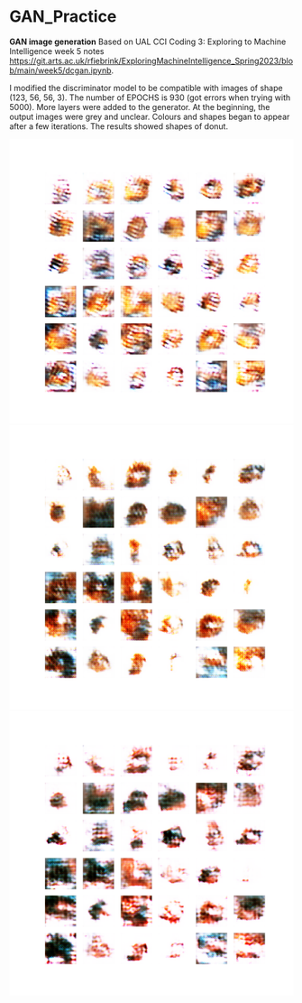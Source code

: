 # GAN_Practice
**GAN image generation**
Based on UAL CCI Coding 3: Exploring to Machine Intelligence week 5 notes https://git.arts.ac.uk/rfiebrink/ExploringMachineIntelligence_Spring2023/blob/main/week5/dcgan.ipynb.  

I modified the discriminator model to be compatible with images of shape (123, 56, 56, 3). The number of EPOCHS is 930 (got errors when trying with 5000). More layers were added to the generator. At the beginning, the output images were grey and unclear. Colours and shapes began to appear after a few iterations. The results showed shapes of donut.  

![Image text](https://github.com/RebeccaSY/GAN_Practice/blob/main/Images/predict_image_epoch_0930.png)  
![Image text](https://github.com/RebeccaSY/GAN_Practice/blob/main/Images/predict_image_epoch_0890.png)  
![Image text](https://github.com/RebeccaSY/GAN_Practice/blob/main/Images/predict_image_epoch_0870.png)  

